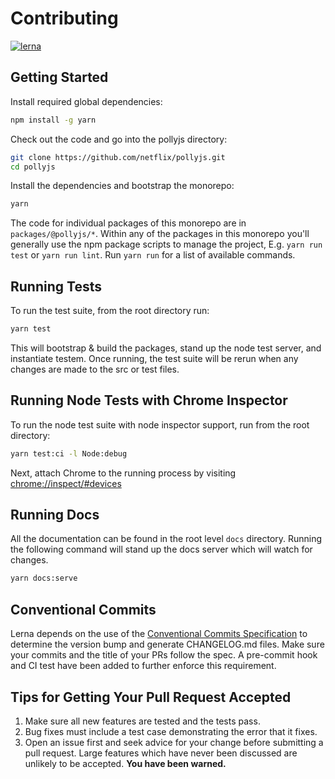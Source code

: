 # Contributing

[![lerna](https://img.shields.io/badge/maintained%20with-lerna-cc00ff.svg)](https://lernajs.io/)

## Getting Started

Install required global dependencies:

```bash
npm install -g yarn
```

Check out the code and go into the pollyjs directory:

```bash
git clone https://github.com/netflix/pollyjs.git
cd pollyjs
```

Install the dependencies and bootstrap the monorepo:

```bash
yarn
```

The code for individual packages of this monorepo are in `packages/@pollyjs/*`.
Within any of the packages in this monorepo you'll generally use the npm
package scripts to manage the project, E.g. `yarn run test` or
`yarn run lint`. Run `yarn run` for a list of available commands.

## Running Tests

To run the test suite, from the root directory run:

```bash
yarn test
```

This will bootstrap & build the packages, stand up the node test server, and
instantiate testem. Once running, the test suite will be rerun when any changes
are made to the src or test files.

## Running Node Tests with Chrome Inspector

To run the node test suite with node inspector support, run from the root directory:

```bash
yarn test:ci -l Node:debug
```

Next, attach Chrome to the running process by visiting [chrome://inspect/#devices](chrome://inspect/#devices)

## Running Docs

All the documentation can be found in the root level `docs` directory. Running
the following command will stand up the docs server which will watch for
changes.

```bash
yarn docs:serve
```

## Conventional Commits

Lerna depends on the use of the [Conventional Commits Specification](https://conventionalcommits.org/)
to determine the version bump and generate CHANGELOG.md files. Make sure your
commits and the title of your PRs follow the spec. A pre-commit hook and CI test
have been added to further enforce this requirement.

## Tips for Getting Your Pull Request Accepted

1. Make sure all new features are tested and the tests pass.
2. Bug fixes must include a test case demonstrating the error that it fixes.
3. Open an issue first and seek advice for your change before submitting
   a pull request. Large features which have never been discussed are
   unlikely to be accepted. **You have been warned.**
